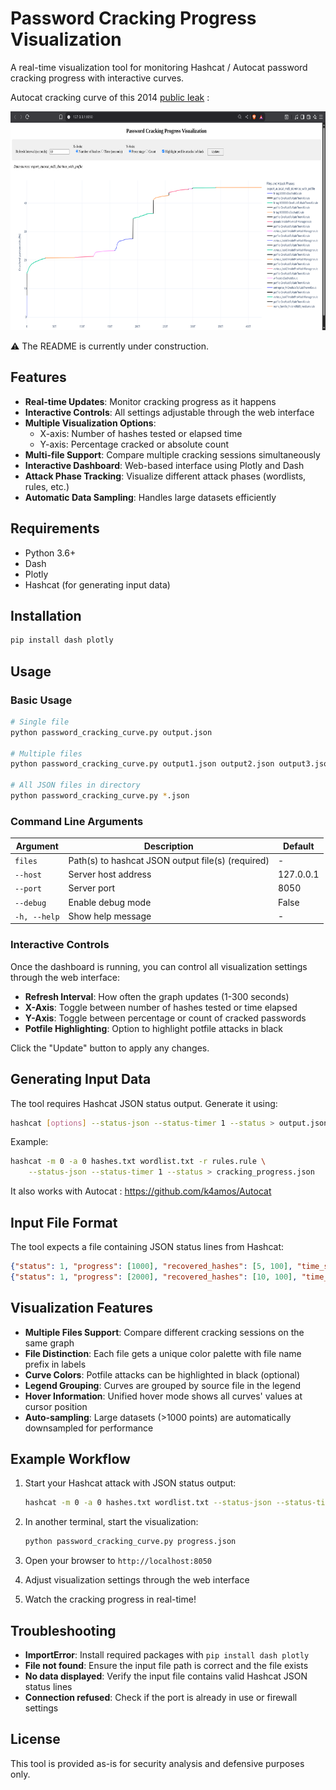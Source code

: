 # Password Cracking Progress Visualization

A real-time visualization tool for monitoring Hashcat / Autocat password cracking progress with interactive curves.

Autocat cracking curve of this 2014 [public leak](https://github.com/YoureIronic/Historical-Data-Breaches-Archive/blob/main/breaches/Dominos/index.md) : 
<p align="center">
    <img src="img/exemple.png" style="height:350px">
</p>

⚠️ The README is currently under construction.

## Features

- **Real-time Updates**: Monitor cracking progress as it happens
- **Interactive Controls**: All settings adjustable through the web interface
- **Multiple Visualization Options**:
  - X-axis: Number of hashes tested or elapsed time
  - Y-axis: Percentage cracked or absolute count
- **Multi-file Support**: Compare multiple cracking sessions simultaneously
- **Interactive Dashboard**: Web-based interface using Plotly and Dash
- **Attack Phase Tracking**: Visualize different attack phases (wordlists, rules, etc.)
- **Automatic Data Sampling**: Handles large datasets efficiently

## Requirements

- Python 3.6+
- Dash
- Plotly
- Hashcat (for generating input data)

## Installation

```bash
pip install dash plotly
```

## Usage

### Basic Usage

```bash
# Single file
python password_cracking_curve.py output.json

# Multiple files
python password_cracking_curve.py output1.json output2.json output3.json

# All JSON files in directory
python password_cracking_curve.py *.json
```

### Command Line Arguments

| Argument | Description | Default |
|----------|-------------|---------|
| `files` | Path(s) to hashcat JSON output file(s) (required) | - |
| `--host` | Server host address | 127.0.0.1 |
| `--port` | Server port | 8050 |
| `--debug` | Enable debug mode | False |
| `-h, --help` | Show help message | - |

### Interactive Controls

Once the dashboard is running, you can control all visualization settings through the web interface:

- **Refresh Interval**: How often the graph updates (1-300 seconds)
- **X-Axis**: Toggle between number of hashes tested or time elapsed
- **Y-Axis**: Toggle between percentage or count of cracked passwords
- **Potfile Highlighting**: Option to highlight potfile attacks in black

Click the "Update" button to apply any changes.

## Generating Input Data

The tool requires Hashcat JSON status output. Generate it using:

```bash
hashcat [options] --status-json --status-timer 1 --status > output.json
```

Example:

```bash
hashcat -m 0 -a 0 hashes.txt wordlist.txt -r rules.rule \
    --status-json --status-timer 1 --status > cracking_progress.json
```

It also works with Autocat : https://github.com/k4amos/Autocat

## Input File Format

The tool expects a file containing JSON status lines from Hashcat:

```json
{"status": 1, "progress": [1000], "recovered_hashes": [5, 100], "time_start": 1234567890, ...}
{"status": 1, "progress": [2000], "recovered_hashes": [10, 100], "time_start": 1234567890, ...}
```

## Visualization Features

- **Multiple Files Support**: Compare different cracking sessions on the same graph
- **File Distinction**: Each file gets a unique color palette with file name prefix in labels
- **Curve Colors**: Potfile attacks can be highlighted in black (optional)
- **Legend Grouping**: Curves are grouped by source file in the legend
- **Hover Information**: Unified hover mode shows all curves' values at cursor position
- **Auto-sampling**: Large datasets (>1000 points) are automatically downsampled for performance

## Example Workflow

1. Start your Hashcat attack with JSON status output:
   ```bash
   hashcat -m 0 -a 0 hashes.txt wordlist.txt --status-json --status-timer 1 > progress.json
   ```

2. In another terminal, start the visualization:
   ```bash
   python password_cracking_curve.py progress.json
   ```

3. Open your browser to `http://localhost:8050`

4. Adjust visualization settings through the web interface

5. Watch the cracking progress in real-time!

## Troubleshooting

- **ImportError**: Install required packages with `pip install dash plotly`
- **File not found**: Ensure the input file path is correct and the file exists
- **No data displayed**: Verify the input file contains valid Hashcat JSON status lines
- **Connection refused**: Check if the port is already in use or firewall settings

## License

This tool is provided as-is for security analysis and defensive purposes only.
